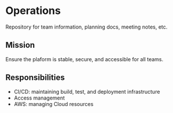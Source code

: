 # Operations

Repository for team information, planning docs, meeting notes, etc.

## Mission
Ensure the plaform is stable, secure, and accessible for all teams.

## Responsibilities
- CI/CD: maintaining build, test, and deployment infrastructure
- Access management
- AWS: managing Cloud resources
